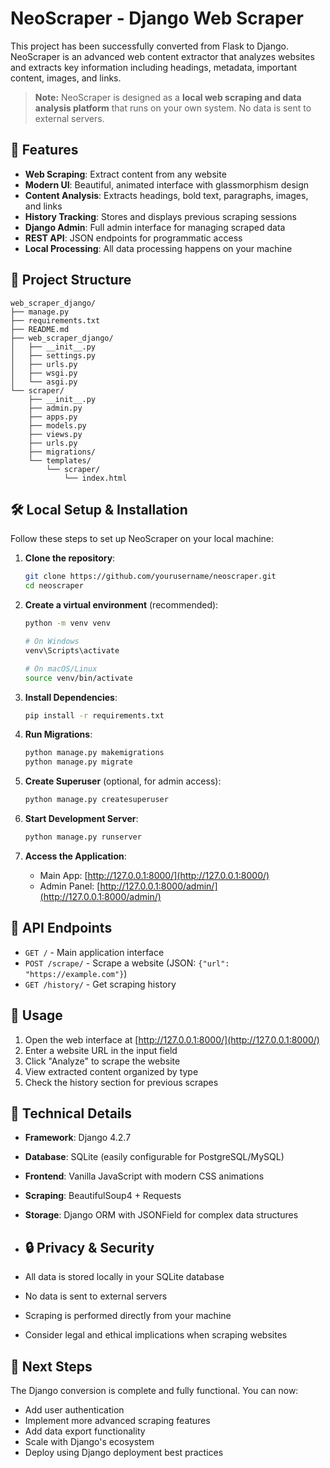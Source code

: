 # NeoScraper - Django Web Scraper

This project has been successfully converted from Flask to Django. NeoScraper is an advanced web content extractor that analyzes websites and extracts key information including headings, metadata, important content, images, and links.

> **Note:** NeoScraper is designed as a **local web scraping and data analysis platform** that runs on your own system. No data is sent to external servers.

## 🚀 Features

- **Web Scraping**: Extract content from any website
- **Modern UI**: Beautiful, animated interface with glassmorphism design
- **Content Analysis**: Extracts headings, bold text, paragraphs, images, and links
- **History Tracking**: Stores and displays previous scraping sessions
- **Django Admin**: Full admin interface for managing scraped data
- **REST API**: JSON endpoints for programmatic access
- **Local Processing**: All data processing happens on your machine

## 📁 Project Structure

```
web_scraper_django/
├── manage.py
├── requirements.txt
├── README.md
├── web_scraper_django/
│   ├── __init__.py
│   ├── settings.py
│   ├── urls.py
│   ├── wsgi.py
│   └── asgi.py
└── scraper/
    ├── __init__.py
    ├── admin.py
    ├── apps.py
    ├── models.py
    ├── views.py
    ├── urls.py
    ├── migrations/
    └── templates/
        └── scraper/
            └── index.html
```
## 🛠️ Local Setup & Installation

Follow these steps to set up NeoScraper on your local machine:

1. **Clone the repository**:
   ```bash
   git clone https://github.com/yourusername/neoscraper.git
   cd neoscraper
   ```

2. **Create a virtual environment** (recommended):
   ```bash
   python -m venv venv
   
   # On Windows
   venv\Scripts\activate
   
   # On macOS/Linux
   source venv/bin/activate
   ```

3. **Install Dependencies**:
   ```bash
   pip install -r requirements.txt
   ```

4. **Run Migrations**:
   ```bash
   python manage.py makemigrations
   python manage.py migrate
   ```

5. **Create Superuser** (optional, for admin access):
   ```bash
   python manage.py createsuperuser
   ```

6. **Start Development Server**:
   ```bash
   python manage.py runserver
   ```

7. **Access the Application**:
   - Main App: [http://127.0.0.1:8000/](http://127.0.0.1:8000/)
   - Admin Panel: [http://127.0.0.1:8000/admin/](http://127.0.0.1:8000/admin/)

## 📡 API Endpoints

- `GET /` - Main application interface
- `POST /scrape/` - Scrape a website (JSON: `{"url": "https://example.com"}`)
- `GET /history/` - Get scraping history

## 🎯 Usage

1. Open the web interface at [http://127.0.0.1:8000/](http://127.0.0.1:8000/)
2. Enter a website URL in the input field
3. Click "Analyze" to scrape the website
4. View extracted content organized by type
5. Check the history section for previous scrapes

## 🔧 Technical Details

- **Framework**: Django 4.2.7
- **Database**: SQLite (easily configurable for PostgreSQL/MySQL)
- **Frontend**: Vanilla JavaScript with modern CSS animations
- **Scraping**: BeautifulSoup4 + Requests
- **Storage**: Django ORM with JSONField for complex data structures

- ## 🔒 Privacy & Security

- All data is stored locally in your SQLite database
- No data is sent to external servers
- Scraping is performed directly from your machine
- Consider legal and ethical implications when scraping websites

## 🚀 Next Steps

The Django conversion is complete and fully functional. You can now:
- Add user authentication
- Implement more advanced scraping features
- Add data export functionality
- Scale with Django's ecosystem
- Deploy using Django deployment best practices
